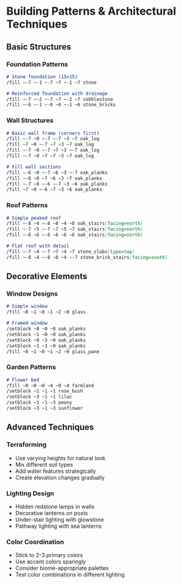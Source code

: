 # Building Patterns & Architectural Techniques

## Basic Structures

### Foundation Patterns

```md
# Stone foundation (15x15)
/fill ~-7 ~-1 ~-7 ~7 ~-1 ~7 stone

# Reinforced foundation with drainage
/fill ~-7 ~-2 ~-7 ~7 ~-2 ~7 cobblestone
/fill ~-6 ~-1 ~-6 ~6 ~-1 ~6 stone_bricks
```

### Wall Structures

```md
# Basic wall frame (corners first)
/fill ~-7 ~0 ~-7 ~-7 ~3 ~7 oak_log
/fill ~7 ~0 ~-7 ~7 ~3 ~7 oak_log
/fill ~-7 ~0 ~-7 ~7 ~3 ~-7 oak_log
/fill ~-7 ~0 ~7 ~7 ~3 ~7 oak_log

# Fill wall sections
/fill ~-6 ~0 ~-7 ~6 ~3 ~-7 oak_planks
/fill ~-6 ~0 ~7 ~6 ~3 ~7 oak_planks
/fill ~-7 ~0 ~-6 ~-7 ~3 ~6 oak_planks
/fill ~7 ~0 ~-6 ~7 ~3 ~6 oak_planks
```

### Roof Patterns

```md
# Simple peaked roof
/fill ~-8 ~4 ~-8 ~8 ~4 ~8 oak_stairs[facing=north]
/fill ~-7 ~5 ~-7 ~7 ~5 ~7 oak_stairs[facing=north]
/fill ~-6 ~6 ~-6 ~6 ~6 ~6 oak_stairs[facing=north]

# Flat roof with detail
/fill ~-7 ~4 ~-7 ~7 ~4 ~7 stone_slabs[type=top]
/fill ~-8 ~4 ~-8 ~8 ~4 ~-7 stone_brick_stairs[facing=south]
```

## Decorative Elements

### Window Designs

```md
# Simple window
/fill ~0 ~1 ~0 ~1 ~2 ~0 glass

# Framed window
/setblock ~0 ~0 ~0 oak_planks
/setblock ~1 ~0 ~0 oak_planks
/setblock ~0 ~3 ~0 oak_planks
/setblock ~1 ~3 ~0 oak_planks
/fill ~0 ~1 ~0 ~1 ~2 ~0 glass_pane
```

### Garden Patterns

```md
# Flower bed
/fill ~0 ~0 ~0 ~4 ~0 ~4 farmland
/setblock ~1 ~1 ~1 rose_bush
/setblock ~3 ~1 ~1 lilac
/setblock ~1 ~1 ~3 peony
/setblock ~3 ~1 ~3 sunflower
```

## Advanced Techniques

### Terraforming

- Use varying heights for natural look
- Mix different soil types
- Add water features strategically
- Create elevation changes gradually

### Lighting Design

- Hidden redstone lamps in walls
- Decorative lanterns on posts
- Under-stair lighting with glowstone
- Pathway lighting with sea lanterns

### Color Coordination

- Stick to 2-3 primary colors
- Use accent colors sparingly
- Consider biome-appropriate palettes
- Test color combinations in different lighting
